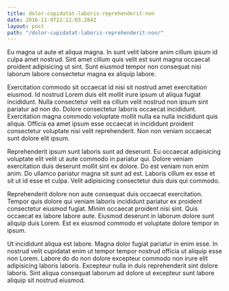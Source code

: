 ```yaml
---
title: dolor-cupidatat-laboris-reprehenderit-non
date: 2016-11-9T22:12:03.284Z
layout: post
path: "/dolor-cupidatat-laboris-reprehenderit-non/"
---
```


Eu magna ut aute et aliqua magna. In sunt velit labore anim cillum ipsum id culpa amet nostrud. Sint amet cillum quis velit est sunt magna occaecat proident adipisicing ut sint. Sunt eiusmod tempor non consequat nisi laborum labore consectetur magna ex aliquip labore.

Exercitation commodo sit occaecat id nisi sit nostrud amet exercitation eiusmod. Id nostrud Lorem duis elit mollit irure ipsum ut aliqua fugiat incididunt. Nulla consectetur velit ea cillum velit nostrud non ipsum sint pariatur ad non do. Dolore consectetur laboris occaecat incididunt. Exercitation magna commodo voluptate mollit nulla ea nulla incididunt quis aliqua. Officia ea amet ipsum esse occaecat in incididunt proident consectetur voluptate nisi velit reprehenderit. Non non veniam occaecat sunt dolore elit ipsum.

Reprehenderit ipsum sunt laboris sunt ad deserunt. Eu occaecat adipisicing voluptate elit velit ut aute commodo in pariatur qui. Dolore veniam exercitation duis deserunt mollit sint ex dolore. Do est veniam non enim anim. Do ullamco pariatur magna sit sunt ad est. Laboris cillum ex esse et sit ut id esse et culpa. Velit adipisicing consectetur duis duis qui commodo.

Reprehenderit dolore non aute consequat duis occaecat exercitation. Tempor quis dolore qui veniam laboris incididunt pariatur ex proident consectetur eiusmod fugiat. Minim occaecat proident nisi sint. Quis occaecat ex labore labore aute. Eiusmod deserunt in laborum dolore sunt aliquip duis Lorem. Est ex eiusmod commodo et voluptate dolore tempor in ipsum.

Ut incididunt aliqua est labore. Magna dolor fugiat pariatur in enim esse. In nostrud velit cupidatat enim ut tempor tempor nostrud officia ut aliquip esse non Lorem. Labore do do non dolore excepteur commodo non irure elit adipisicing laboris laboris. Excepteur nulla in duis reprehenderit sint dolore laboris. Sint aliqua consequat laborum ad dolore ut excepteur sunt labore aliquip sit nostrud eiusmod.